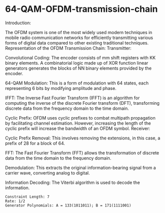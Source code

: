 # 64-QAM-OFDM-transmission-chain
Introduction:

The OFDM system is one of the most widely used modern techniques in mobile radio communication networks for efficiently transmitting various forms of digital data compared to other existing traditional techniques.
Representation of the OFDM Transmission Chain:
Transmitter:

Convolutional Coding: The encoder consists of mm shift registers with KK binary elements. A combinatorial logic made up of XOR function linear generators generates the blocks of NN binary elements provided by the encoder.

64-QAM Modulation: This is a form of modulation with 64 states, each representing 6 bits by modifying amplitude and phase.

IFFT: The Inverse Fast Fourier Transform (IFFT) is an algorithm for computing the inverse of the discrete Fourier transform (DFT), transforming discrete data from the frequency domain to the time domain.

Cyclic Prefix: OFDM uses cyclic prefixes to combat multipath propagation by facilitating channel estimation. However, increasing the length of the cyclic prefix will increase the bandwidth of an OFDM symbol.
Receiver:

Cyclic Prefix Removal: This involves removing the extensions, in this case, a prefix of 28 for a block of 64.

FFT: The Fast Fourier Transform (FFT) allows the transformation of discrete data from the time domain to the frequency domain.

Demodulation: This extracts the original information-bearing signal from a carrier wave, converting analog to digital.

Information Decoding: The Viterbi algorithm is used to decode the information.

    Constraint Length: 7
    Rate: 1/2
    Generator Polynomials: A = 133(1011011); B = 171(1111001)

